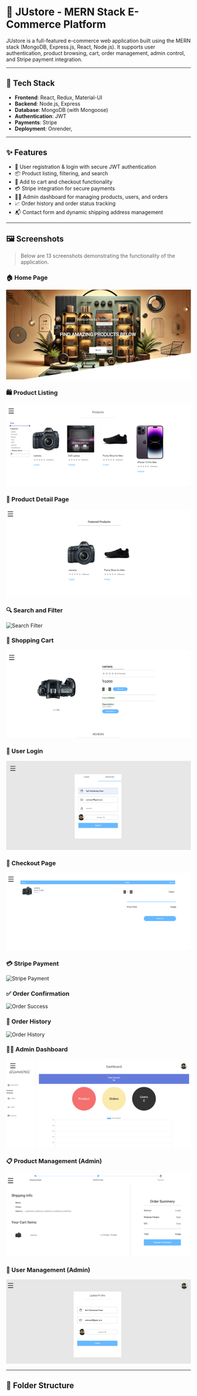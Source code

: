 # 🛒 JUstore - MERN Stack E-Commerce Platform

JUstore is a full-featured e-commerce web application built using the MERN stack (MongoDB, Express.js, React, Node.js). It supports user authentication, product browsing, cart, order management, admin control, and Stripe payment integration.

---

## 🚀 Tech Stack

- **Frontend**: React, Redux, Material-UI
- **Backend**: Node.js, Express
- **Database**: MongoDB (with Mongoose)
- **Authentication**: JWT
- **Payments**: Stripe
- **Deployment**: Onrender, 

---

## ✨ Features

- 🔐 User registration & login with secure JWT authentication  
- 📦 Product listing, filtering, and search  
- 🛒 Add to cart and checkout functionality  
- 💳 Stripe integration for secure payments  
- 🧑‍💻 Admin dashboard for managing products, users, and orders  
- 📈 Order history and order status tracking  
- 📬 Contact form and dynamic shipping address management  

---

## 🖼️ Screenshots

> Below are 13 screenshots demonstrating the functionality of the application.

### 🏠 Home Page  
![Home](./assets/home.png)

### 🛍️ Product Listing  
![Products](./assets/product.png)

### 📄 Product Detail Page  
![Product Detail](./assets/featured.png)

### 🔍 Search and Filter  
![Search Filter](./assets/search-filter.png)

### 🛒 Shopping Cart  
![Cart](./assets/cart.png)

### 🔐 User Login  
![Login](./assets/reg.png)

### 🧾 Checkout Page  
![Checkout](./assets/checkout.png)

### 💳 Stripe Payment  
![Stripe Payment](./assets/stripe.png)

### ✅ Order Confirmation  
![Order Success](./assets/order-success.png)

### 📜 Order History  
![Order History](./assets/order-history.png)

### 🧑‍💼 Admin Dashboard  
![Admin Dashboard](./assets/admin.png)

### 📋 Product Management (Admin)  
![Product Management](./assets/summary.png)

### 👥 User Management (Admin)  
![User Management](./assets/update.png)

---

## 📂 Folder Structure


